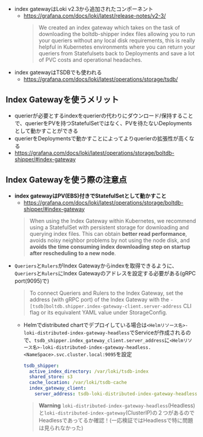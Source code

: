 - index gatewayはLoki v2.3から追加されたコンポーネント
  - https://grafana.com/docs/loki/latest/release-notes/v2-3/  
    > We created an index gateway which takes on the task of downloading the boltdb-shipper index files allowing you to run your queriers without any local disk requirements, this is really helpful in Kubernetes environments where you can return your queriers from Statefulsets back to Deployments and save a lot of PVC costs and operational headaches.
- index gatewayはTSDBでも使われる
  - https://grafana.com/docs/loki/latest/operations/storage/tsdb/

## Index Gatewayを使うメリット
- querierが必要とするindexをquerierの代わりにダウンロード/保持することで、querierをPVを持つStatefulSetではなく、PVを待たないDeploymentsとして動かすことができる
- querierをDeploymentsで動かすことによってよりquerierの拡張性が高くなる
- https://grafana.com/docs/loki/latest/operations/storage/boltdb-shipper/#index-gateway

## Index Gatewayを使う際の注意点
- **index gatewayはPV(EBS)付きでStatefulSetとして動かすこと**
  - https://grafana.com/docs/loki/latest/operations/storage/boltdb-shipper/#index-gateway  
  > When using the Index Gateway within Kubernetes, we recommend using a StatefulSet with persistent storage for downloading and querying index files. This can obtain **better read performance**, avoids noisy neighbor problems by not using the node disk, and **avoids the time consuming index downloading step on startup after rescheduling to a new node**. 
- `Queriers`と`Rulers`がIndex Gatewayからindexを取得できるように、`Queriers`と`Rulers`にIndex Gatewayのアドレスを設定する必要がある(gRPC port(9095)で)  
  > To connect Queriers and Rulers to the Index Gateway, set the address (with gRPC port) of the Index Gateway with the `-[tsdb]boltdb.shipper.index-gateway-client.server-address` CLI flag or its equivalent YAML value under StorageConfig.
  - Helmでdistributed chartでデプロイしている場合は`<Helmリソース名>-loki-distributed-index-gateway-headless`でServiceが作成されるので、`tsdb_shipper.index_gateway_client.server_address`に`<Helmリソース名>-loki-distributed-index-gateway-headless.<NameSpace>.svc.cluster.local:9095`を設定
    ~~~yaml
    tsdb_shipper:
      active_index_directory: /var/loki/tsdb-index
      shared_store: s3
      cache_location: /var/loki/tsdb-cache
      index_gateway_client:
        server_address: tsdb-loki-distributed-index-gateway-headless.monitoring.svc.cluster.local:9095 ## initial char(in this case "tsdb") must match helm resource name
    ~~~
    > **Warning**
    > `loki-distributed-index-gateway-headless`(Headless)と`loki-distributed-index-gateway`(ClusterIP)の２つがあるのでHeadlessであってるか確認！(一応検証ではHeadlessで特に問題は見られなかった)